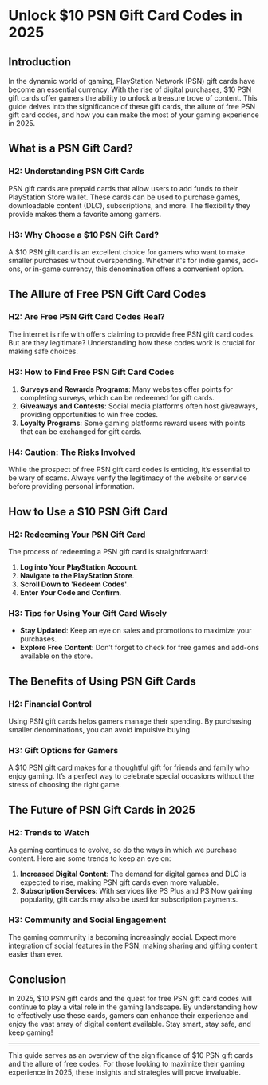 # Unlock $10 PSN Gift Card Codes in 2025

## Introduction

In the dynamic world of gaming, PlayStation Network (PSN) gift cards have become an essential currency. With the rise of digital purchases, $10 PSN gift cards offer gamers the ability to unlock a treasure trove of content. This guide delves into the significance of these gift cards, the allure of free PSN gift card codes, and how you can make the most of your gaming experience in 2025.

## What is a PSN Gift Card?

### H2: Understanding PSN Gift Cards

PSN gift cards are prepaid cards that allow users to add funds to their PlayStation Store wallet. These cards can be used to purchase games, downloadable content (DLC), subscriptions, and more. The flexibility they provide makes them a favorite among gamers.

### H3: Why Choose a $10 PSN Gift Card?

A $10 PSN gift card is an excellent choice for gamers who want to make smaller purchases without overspending. Whether it's for indie games, add-ons, or in-game currency, this denomination offers a convenient option.

## The Allure of Free PSN Gift Card Codes

### H2: Are Free PSN Gift Card Codes Real?

The internet is rife with offers claiming to provide free PSN gift card codes. But are they legitimate? Understanding how these codes work is crucial for making safe choices.

### H3: How to Find Free PSN Gift Card Codes

1. **Surveys and Rewards Programs**: Many websites offer points for completing surveys, which can be redeemed for gift cards.
2. **Giveaways and Contests**: Social media platforms often host giveaways, providing opportunities to win free codes.
3. **Loyalty Programs**: Some gaming platforms reward users with points that can be exchanged for gift cards.

### H4: Caution: The Risks Involved

While the prospect of free PSN gift card codes is enticing, it’s essential to be wary of scams. Always verify the legitimacy of the website or service before providing personal information.

## How to Use a $10 PSN Gift Card

### H2: Redeeming Your PSN Gift Card

The process of redeeming a PSN gift card is straightforward:

1. **Log into Your PlayStation Account**.
2. **Navigate to the PlayStation Store**.
3. **Scroll Down to 'Redeem Codes'**.
4. **Enter Your Code and Confirm**.

### H3: Tips for Using Your Gift Card Wisely

- **Stay Updated**: Keep an eye on sales and promotions to maximize your purchases.
- **Explore Free Content**: Don’t forget to check for free games and add-ons available on the store.

## The Benefits of Using PSN Gift Cards

### H2: Financial Control

Using PSN gift cards helps gamers manage their spending. By purchasing smaller denominations, you can avoid impulsive buying.

### H3: Gift Options for Gamers

A $10 PSN gift card makes for a thoughtful gift for friends and family who enjoy gaming. It’s a perfect way to celebrate special occasions without the stress of choosing the right game.

## The Future of PSN Gift Cards in 2025

### H2: Trends to Watch

As gaming continues to evolve, so do the ways in which we purchase content. Here are some trends to keep an eye on:

1. **Increased Digital Content**: The demand for digital games and DLC is expected to rise, making PSN gift cards even more valuable.
2. **Subscription Services**: With services like PS Plus and PS Now gaining popularity, gift cards may also be used for subscription payments.

### H3: Community and Social Engagement

The gaming community is becoming increasingly social. Expect more integration of social features in the PSN, making sharing and gifting content easier than ever.

## Conclusion

In 2025, $10 PSN gift cards and the quest for free PSN gift card codes will continue to play a vital role in the gaming landscape. By understanding how to effectively use these cards, gamers can enhance their experience and enjoy the vast array of digital content available. Stay smart, stay safe, and keep gaming!

---

This guide serves as an overview of the significance of $10 PSN gift cards and the allure of free codes. For those looking to maximize their gaming experience in 2025, these insights and strategies will prove invaluable.

